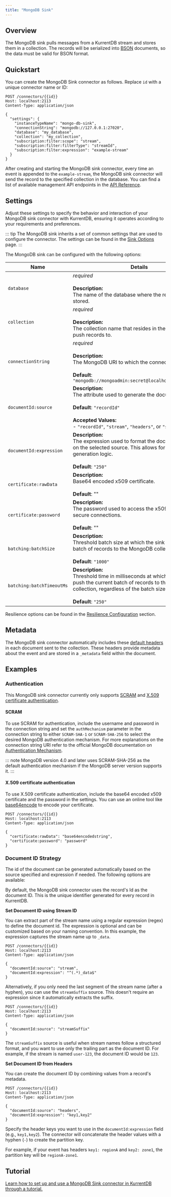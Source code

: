 ```yaml
---
title: "MongoDB Sink"
---
```


<Badge type="info" vertical="middle" text="License Required"/>

## Overview

The MongoDB sink pulls messages from a KurrentDB stream and stores them in a
collection. The records will be serialized into
[BSON](https://www.mongodb.com/docs/manual/reference/glossary/#std-term-BSON)
documents, so the data must be valid for BSON format. 

## Quickstart

You can create the MongoDB Sink connector as follows. Replace `id` with a unique connector name or ID:

```http
POST /connectors/{{id}}
Host: localhost:2113
Content-Type: application/json

{
  "settings": {
    "instanceTypeName": "mongo-db-sink",
    "connectionString": "mongodb://127.0.0.1:27020",
    "database": "my_database",
    "collection": "my_collection",
    "subscription:filter:scope": "stream",
    "subscription:filter:filterType": "streamId",
    "subscription:filter:expression": "example-stream"
  }
}
```

After creating and starting the MongoDB sink connector, every time an event is
appended to the `example-stream`, the MongoDB sink connector will send the
record to the specified collection in the database. You can find a list of
available management API endpoints in the [API Reference](../manage.md).

## Settings

Adjust these settings to specify the behavior and interaction of your MongoDB sink connector with KurrentDB, ensuring it operates according to your requirements and preferences.

::: tip
The MongoDB sink inherits a set of common settings that are used to configure the connector. The settings can be found in
the [Sink Options](../settings.md#sink-options) page.
:::

The MongoDB sink can be configured with the following options:

| Name                      | Details                                                                                                                                                                                          |
| ------------------------- | ------------------------------------------------------------------------------------------------------------------------------------------------------------------------------------------------ |
| `database`                | _required_<br><br>**Description:**<br>The name of the database where the records will be stored.                                                                                                 |
| `collection`              | _required_<br><br>**Description:**<br>The collection name that resides in the database to push records to.                                                                                       |
| `connectionString`        | _required_<br><br>**Description:**<br>The MongoDB URI to which the connector connects.<br><br>**Default**: `"mongodb://mongoadmin:secret@localhost:27017/admin"`                                 |
| `documentId:source`       | **Description:**<br>The attribute used to generate the document id.<br><br>**Default**: `"recordId"`<br><br>**Accepted Values:**<br>- `"recordId"`, `"stream"`, `"headers"`, or `"streamSuffix"` |
| `documentId:expression`   | **Description:**<br>The expression used to format the document id based on the selected source. This allows for custom id generation logic.<br><br>**Default**: `"250"`                          |
| `certificate:rawData`     | **Description:**<br>Base64 encoded x509 certificate.<br><br>**Default**: ""                                                                                                                      |
| `certificate:password`    | **Description:**<br>The password used to access the x509 certificate for secure connections.<br><br>**Default**: ""                                                                              |
| `batching:batchSize`      | **Description:**<br>Threshold batch size at which the sink will push the batch of records to the MongoDB collection.<br><br>**Default**: `"1000"`                                                |
| `batching:batchTimeoutMs` | **Description:**<br>Threshold time in milliseconds at which the sink will push the current batch of records to the MongoDB collection, regardless of the batch size.<br><br>**Default**: `"250"` |

Resilience options can be found in the [Resilience Configuration](../settings.md#resilience-configuration) section.

## Metadata

The MongoDB sink connector automatically includes these [default headers](../features.md#headers) in each document sent to the collection. These
headers provide metadata about the event and are stored in a `_metadata` field
within the document.

## Examples

### Authentication

This MongoDB sink connector currently only supports [SCRAM](./mongo.md#scram) and [X.509 certificate authentication](./mongo.md#x509-certificate-authentication).

#### SCRAM

To use SCRAM for authentication, include the username and password in the
connection string and set the `authMechanism` parameter in the connection string
to either `SCRAM-SHA-1` or `SCRAM-SHA-256` to select the desired MongoDB
authentication mechanism. For more explanations on the connection string URI
refer to the official MongoDB documentation on [Authentication Mechanism](https://www.mongodb.com/docs/v4.4/core/authentication-mechanisms/#:~:text=To%20specify%20the%20authentication%20mechanism,mechanism%20from%20the%20command%20line.).

::: note
MongoDB version 4.0 and later uses SCRAM-SHA-256 as the default authentication mechanism if the MongoDB server version supports it.
:::

#### X.509 certificate authentication

To use X.509 certificate authentication, include the base64 encoded x509
certificate and the password in the settings. You can use an online tool like
[base64encode](https://www.base64encode.org/) to encode your certificate.

```http
POST /connectors/{{id}}
Host: localhost:2113
Content-Type: application/json

{
  "certificate:rawData": "base64encodedstring",
  "certificate:password": "password"
}
```

### Document ID Strategy

The id of the document can be generated automatically based on the source specified and expression if needed. The following options are available:

By default, the MongoDB sink connector uses the record's Id as the document ID. This is the unique identifier generated for every record in KurrentDB.

**Set Document ID using Stream ID**

You can extract part of the stream name using a regular expression (regex) to
define the document id. The expression is optional and can be customized based
on your naming convention. In this example, the expression captures the stream
name up to `_data`.

```http
POST /connectors/{{id}}
Host: localhost:2113
Content-Type: application/json

{
  "documentId:source": "stream",
  "documentId:expression": "^(.*)_data$"
}
```

Alternatively, if you only need the last segment of the stream name (after a
hyphen), you can use the `streamSuffix` source. This
doesn't require an expression since it automatically extracts the suffix.

```http
POST /connectors/{{id}}
Host: localhost:2113
Content-Type: application/json

{
  "documentId:source": "streamSuffix"
}
```

The `streamSuffix` source is useful when stream names follow a structured
format, and you want to use only the trailing part as the document ID. For
example, if the stream is named `user-123`, the document ID would be `123`.

**Set Document ID from Headers**

You can create the document ID by combining values from a record's metadata.

```http
POST /connectors/{{id}}
Host: localhost:2113
Content-Type: application/json

{
  "documentId:source": "headers",
  "documentId:expression": "key1,key2"
}
```
Specify the header keys you want to use in the `documentId:expression` field (e.g., `key1,key2`). The connector will concatenate the header values with a hyphen (`-`) to create the partition key.

For example, if your event has headers `key1: regionA` and `key2: zone1`, the partition key will be `regionA-zone1`.


## Tutorial
[Learn how to set up and use a MongoDB Sink connector in KurrentDB through a tutorial.](/tutorials/MongoDB_Sink.md)
